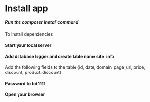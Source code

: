 # Install app
##### Run the composer install command
To install dependencies

#### Start your local server

#### Add database logger and create table name site_info
Add the following fields to the table {id, date, domain, page_url, price, discount, product_discount}
#### Password to bd 1111

#### Open your browser  